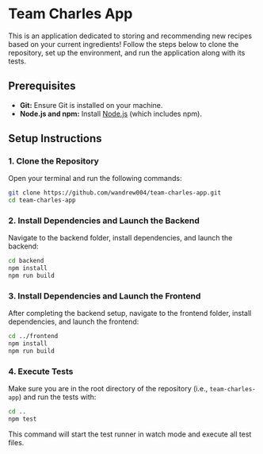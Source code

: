 # Team Charles App

This is an application dedicated to storing and recommending new recipes based on your current ingredients! Follow the steps below to clone the repository, set up the environment, and run the application along with its tests.

## Prerequisites

- **Git:** Ensure Git is installed on your machine.
- **Node.js and npm:** Install [Node.js](https://nodejs.org/) (which includes npm).

## Setup Instructions

### 1. Clone the Repository

Open your terminal and run the following commands:

```bash
git clone https://github.com/wandrew004/team-charles-app.git
cd team-charles-app
```

### 2. Install Dependencies and Launch the Backend

Navigate to the backend folder, install dependencies, and launch the backend:

```bash
cd backend
npm install
npm run build
```

### 3. Install Dependencies and Launch the Frontend

After completing the backend setup, navigate to the frontend folder, install dependencies, and launch the frontend:

```bash
cd ../frontend
npm install
npm run build
```

### 4. Execute Tests

Make sure you are in the root directory of the repository (i.e., `team-charles-app`) and run the tests with:

```bash
cd ..
npm test
```

This command will start the test runner in watch mode and execute all test files.

